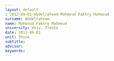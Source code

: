 ```yaml
---
layout: default 
: 2012-09-01-Abdelraheem-Mahmoud Fakhry Mahmoud
surname: Abdelraheem
name: Mahmoud Fakhry Mahmoud
university: Univ. Trento
date: 2012-09-01
unit: Shine
subtitle: 
advisor: 
keywords: 
---
```

